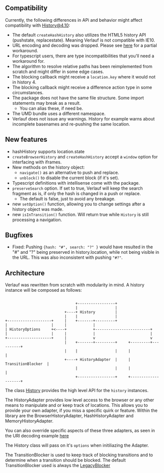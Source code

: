 ## Compatibility

Currently, the following differences in APi and behavior might affect compatibility with History@4.10:

-   The default `createHashHistory` also utilizes the HTML5 history API (pushstate, replacestate). Meaning Verlauf is not compatible with IE10.
-   URL encoding and decoding was dropped. Please see [here](./URI_Decoding.md) for a partial workaround.
-   For typescript users, there are type incompatibilities that you'll need a workaround for.
-   The algorithm to resolve relative paths has been reimplemented from scratch and might differ in some edge cases.
-   The blocking callback might receive a `location.key` where it would not in history 4.
-   The blocking callback might receive a difference action type in some circumstances.
-   The package does not have the same file structure. Some import statements may break as a result.
    -   You can alias these, if need be.
-   The UMD bundle uses a different namespace.
-   Verlauf does not issue any warnings. History for example warns about incomplete basenames and re-pushing the same location.

## New features

-   hashHistory supports location.state
-   `createBrowserHistory` and `createHashHistory` accept a `window` option for interfacing with iframes.
-   New methods on the history object:
    -   `navigate()` as an alternative to push and replace.
    -   `unblock()` to disable the current block (if it's set).
-   Typescript definitions with intellisense come with the package.
-   `preserveSearch` option. If set to true, Verlauf will keep the search fragment as is, if only the hash is changed in a push or replace.
    -   The default is false, just to avoid any breakage.
-   new `setOption()` function, allowing you to change settings after a history object was made.
-   new `isInTransition()` function. Will return true while `History` is still processing a navigation.

## Bugfixes

-   Fixed: Pushing `{hash: "#", search: "?" }` would have resulted in the "#" and "?" being preserved in history.location, while not being visible in the URL.
    This was also inconsistent with pushing `"#?"`.

## Architecture

Verlauf was rewritten from scratch with modularity in mind. A history instance will be composed as follows:

```

                                +-----------------+
                                |                 |
                           +----+ History         |
                           |    |                 |
+--------------------+     |    +-------+---------+
|                    |     |            |
| HistoryOptions     +<----+            +-------------------------+
|                    |     |            |                         |
+--------------------+     |            v                         v
                           |    +-------+---------+     +---------+----------+
                           |    |                 |     |                    |
                           +----+ HistoryAdapter  |     | TransitionBlocker  |
                                |                 |     |                    |
                                +-----------------+     +--------------------+

```

The class [History](./api/classes/history.md) provides the high level API for the `history` instances.

The HistoryAdapter provides low level access to the browser or any other means to manipulate and or keep track of locations. This allows you to provide your own adapter, if you miss a specific quirk or feature. Within the library are the BrowserHistoryAdapter, HashHistoryAdapter and MemoryHistoryAdapter.

You can also override specific aspects of these three adapters, as seen in the URI decoding example [here](./URI_Decoding.md)

The History class will pass on it's `options` when initiliazing the Adapter.

The TransitionBlocker is used to keep track of blocking transitions and to determine when a transition should be blocked. The default TransitionBlocker used is always the [LegacyBlocker](./api/README.md#legacyblocker)
